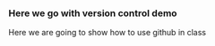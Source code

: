 
<h3>Here we go with version control demo</h3>

Here we are going to show how to use github in class 

